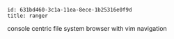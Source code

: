 ```
id: 631bd460-3c1a-11ea-8ece-1b25316e0f9d
title: ranger
```
console centric file system browser with vim navigation
